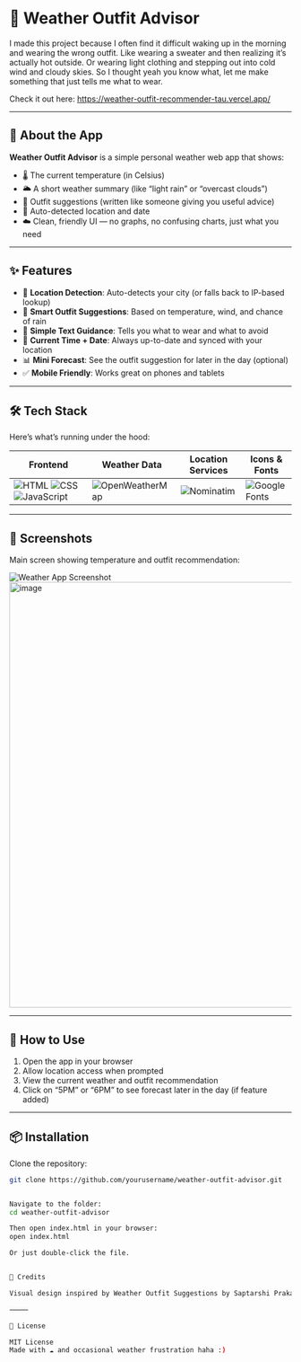 # 👕 Weather Outfit Advisor

I made this project because I often find it difficult waking up in the morning and wearing the wrong outfit. Like wearing a sweater and then realizing it’s actually hot outside. Or wearing light clothing and stepping out into cold wind and cloudy skies. So I thought yeah you know what, let me make something that just tells me what to wear.

Check it out here:
https://weather-outfit-recommender-tau.vercel.app/

---

## 📱 About the App

**Weather Outfit Advisor** is a simple personal weather web app that shows:

- 🌡️ The current temperature (in Celsius)
- 🌥️ A short weather summary (like “light rain” or “overcast clouds”)
- 👕 Outfit suggestions (written like someone giving you useful advice)
- 📍 Auto-detected location and date
- ☁️ Clean, friendly UI — no graphs, no confusing charts, just what you need

---

## ✨ Features

- 📍 **Location Detection**: Auto-detects your city (or falls back to IP-based lookup)
- 🧠 **Smart Outfit Suggestions**: Based on temperature, wind, and chance of rain
- 🧾 **Simple Text Guidance**: Tells you what to wear and what to avoid
- 📅 **Current Time + Date**: Always up-to-date and synced with your location
- 📊 **Mini Forecast**: See the outfit suggestion for later in the day (optional)
- ✅ **Mobile Friendly**: Works great on phones and tablets

---

## 🛠️ Tech Stack

Here’s what’s running under the hood:

| Frontend | Weather Data | Location Services | Icons & Fonts |
|----------|--------------|-------------------|----------------|
| ![HTML](https://img.shields.io/badge/-HTML5-E34F26?style=flat&logo=html5&logoColor=fff) ![CSS](https://img.shields.io/badge/-CSS3-1572B6?style=flat&logo=css3) ![JavaScript](https://img.shields.io/badge/-JavaScript-F7DF1E?style=flat&logo=javascript&logoColor=000) | ![OpenWeatherMap](https://img.shields.io/badge/-OpenWeatherMap-orange?style=flat&logo=openweathermap) | ![Nominatim](https://img.shields.io/badge/-Nominatim-336699?style=flat) | ![Google Fonts](https://img.shields.io/badge/-Google%20Fonts-4285F4?style=flat&logo=googlefonts&logoColor=fff) |

---

## 📸 Screenshots

Main screen showing temperature and outfit recommendation:

![Weather App Screenshot](./screenshot.png)  
<img width="758" alt="image" src="https://github.com/user-attachments/assets/28c9dba7-9968-454c-beb3-3245d45ac39e" />


---

## 🚀 How to Use

1. Open the app in your browser
2. Allow location access when prompted
3. View the current weather and outfit recommendation
4. Click on “5PM” or “6PM” to see forecast later in the day (if feature added)

---

## 📦 Installation

Clone the repository:

```bash
git clone https://github.com/yourusername/weather-outfit-advisor.git


Navigate to the folder:
cd weather-outfit-advisor

Then open index.html in your browser:
open index.html

Or just double-click the file.


🎨 Credits

Visual design inspired by Weather Outfit Suggestions by Saptarshi Prakash on Dribbble

⸻

📄 License

MIT License
Made with ☁️ and occasional weather frustration haha :)

